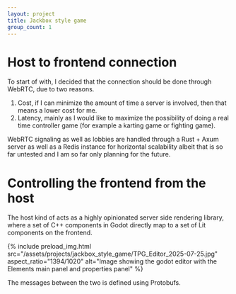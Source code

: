 ```yaml
---
layout: project
title: Jackbox style game
group_count: 1
---
```

# Host to frontend connection
To start of with, I decided that the connection should be done through WebRTC, due to two reasons.
1. Cost, if I can minimize the amount of time a server is involved, then that means a lower cost for me.
2. Latency, mainly as I would like to maximize the possibility of doing a real time controller game (for example a karting game or fighting game).

WebRTC signaling as well as lobbies are handled through a Rust + Axum server as well as a Redis instance for horizontal scalability albeit that is so far untested and I am so far only planning for the future.

# Controlling the frontend from the host
The host kind of acts as a highly opinionated server side rendering library, where a set of C++ components in Godot directly map to a set of Lit components on the frontend.

{% include preload_img.html
  src="/assets/projects/jackbox_style_game/TPG_Editor_2025-07-25.jpg"
  aspect_ratio="1394/1020"
  alt="Image showing the godot editor with the Elements main panel and properties panel"
%}

The messages between the two is defined using Protobufs.